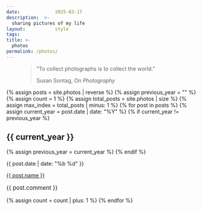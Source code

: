 ```yaml
---
date:             2025-03-17
description:  >-
  sharing pictures of my life
layout:           style
tags:
title: >-
  photos
permalink: /photos/
---
```

<figure class="container-lg" >
    <blockquote class="blockquote">
    <p>"To collect photographs is to collect the world."</p>
    <figcaption class="blockquote-footer" >
    Susan Sontag, <cite title="Source Title">On Photography</cite>
    </figcaption>
    </blockquote>
</figure>

<div class="container-lg bloglist" >
    {% assign posts = site.photos | reverse %}
    {% assign previous_year = "" %}
    {% assign count = 1 %}
    {% assign total_posts = site.photos | size %}
    {% assign max_index = total_posts | minus: 1 %}
    {% for post in posts %}
      {% assign current_year = post.date | date: "%Y" %}
      {% if current_year != previous_year %}
        <h2>{{ current_year }}</h2>
        {% assign previous_year = current_year %}
      {% endif %}
      <div id = {{ count }} data-max={{ max_index }} data-path="{{ post.img_location }}" class="d-flex justify-content-between">
        <div class="d-flex align-items-center">
            <p class="mb-0 me-2 date">{{ post.date | date: "%b %d" }}</p>
            <a class="title" href="{{ post.url }}">{{ post.name }}</a>
        </div>
            <p class="mb-0 comment" style="font-size: 15px;align-self: center;">{{ post.comment }}</p>
      </div>
      {% assign count = count | plus: 1 %}
    {% endfor %}
</div>

